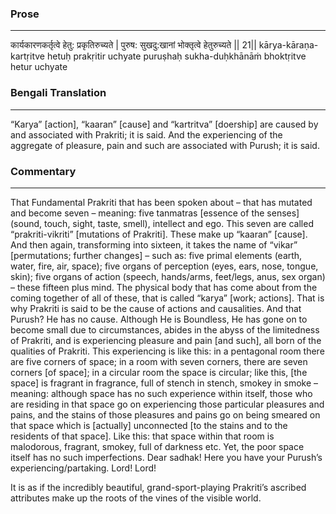 ### Prose 
 --- 
कार्यकारणकर्तृत्वे हेतु: प्रकृतिरुच्यते |
पुरुष: सुखदु:खानां भोक्तृत्वे हेतुरुच्यते || 21||
kārya-kāraṇa-kartṛitve hetuḥ prakṛitir uchyate
puruṣhaḥ sukha-duḥkhānāṁ bhoktṛitve hetur uchyate

### Bengali Translation 
 --- 
“Karya” [action], “kaaran” [cause] and “kartritva” [doership] are caused by and associated with Prakriti; it is said. And the experiencing of the aggregate of pleasure, pain and such are associated with Purush; it is said.

### Commentary 
 --- 
That Fundamental Prakriti that has been spoken about – that has mutated and become seven – meaning: five tanmatras [essence of the senses] (sound, touch, sight, taste, smell), intellect and ego. This seven are called “prakriti-vikriti” [mutations of Prakriti]. These make up “kaaran” [cause]. And then again, transforming into sixteen, it takes the name of “vikar” [permutations; further changes] – such as: five primal elements (earth, water, fire, air, space); five organs of perception (eyes, ears, nose, tongue, skin); five organs of action (speech, hands/arms, feet/legs, anus, sex organ) – these fifteen plus mind. The physical body that has come about from the coming together of all of these, that is called “karya” [work; actions]. That is why Prakriti is said to be the cause of actions and causalities. And that Purush? He has no cause. Although He is Boundless, He has gone on to become small due to circumstances, abides in the abyss of the limitedness of Prakriti, and is experiencing pleasure and pain [and such], all born of the qualities of Prakriti. This experiencing is like this: in a pentagonal room there are five corners of space; in a room with seven corners, there are seven corners [of space]; in a circular room the space is circular; like this, [the space] is fragrant in fragrance, full of stench in stench, smokey in smoke – meaning: although space has no such experience within itself, those who are residing in that space go on experiencing those particular pleasures and pains, and the stains of those pleasures and pains go on being smeared on that space which is [actually] unconnected [to the stains and to the residents of that space]. Like this: that space within that room is malodorous, fragrant, smokey, full of darkness etc. Yet, the poor space itself has no such imperfections. Dear sadhak! Here you have your Purush’s experiencing/partaking. Lord! Lord!

It is as if the incredibly beautiful, grand-sport-playing Prakriti’s ascribed attributes make up the roots of the vines of the visible world.